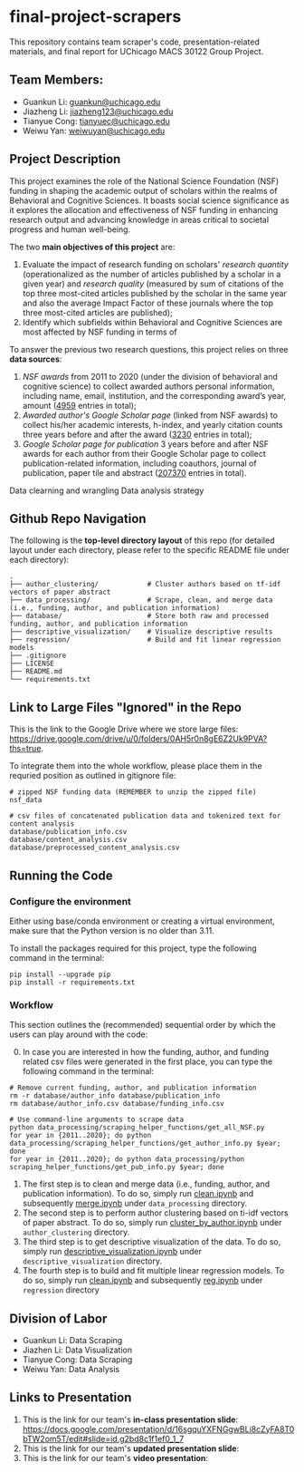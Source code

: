 # final-project-scrapers

This repository contains team scraper's code, presentation-related materials, 
and final report for UChicago MACS 30122 Group Project.

## Team Members:
- Guankun Li: guankun@uchicago.edu
- Jiazheng Li: jiazheng123@uchicago.edu
- Tianyue Cong: tianyuec@uchicago.edu
- Weiwu Yan: weiwuyan@uchicago.edu

## Project Description
This project examines the role of the National Science Foundation (NSF) 
funding in shaping the academic output of scholars within the realms of 
Behavioral and Cognitive Sciences. It boasts social science significance as it
explores the allocation and effectiveness of NSF funding in enhancing research 
output and advancing knowledge in areas critical to societal progress and human well-being.

The two **main objectives of this project** are:
1. Evaluate the impact of research funding on scholars' *research quantity* (operationalized as the number of articles published by a scholar in a given year) and *research quality* (measured by sum of citations of the top three most-cited articles published by the scholar in the same year and also the average Impact Factor of these journals where the top three most-cited articles are published);
2. Identify which subfields within Behavioral and Cognitive Sciences are most affected by NSF funding in terms of 

To answer the previous two research questions, this project relies on three **data sources**: 
1) *NSF awards* from 2011 to 2020 (under the division of behavioral and cognitive science) 
to collect awarded authors personal information, including name, email, institution, 
and the corresponding award’s year, amount (<ins>4959</ins> entries in total);
2) *Awarded author's Google Scholar page* (linked from NSF awards) to collect his/her 
academic interests, h-index, and yearly citation counts three years before 
and after the award (<ins>3230</ins> entries in total);
3) *Google Scholar page for publication* 3 years before and after NSF awards for 
each author from their Google Scholar page to collect publication-related information,
including coauthors, journal of publication, paper tile and abstract (<ins>207370</ins> entries in total).

Data clearning and wrangling
Data analysis strategy

## Github Repo Navigation
The following is the **top-level directory layout** of this repo 
(for detailed layout under each directory, please refer to the specific README file under each directory):

    .
    ├── author_clustering/            # Cluster authors based on tf-idf vectors of paper abstract
    ├── data_processing/              # Scrape, clean, and merge data (i.e., funding, author, and publication information)
    ├── database/                     # Store both raw and processed funding, author, and publication information
    ├── descriptive_visualization/    # Visualize descriptive results
    ├── regression/                   # Build and fit linear regression models
    ├── .gitignore
    ├── LICENSE
    ├── README.md
    └── requirements.txt

## Link to Large Files "Ignored" in the Repo
This is the link to the Google Drive where we store large files: https://drive.google.com/drive/u/0/folders/0AH5r0n8gE6Z2Uk9PVA?ths=true.

To integrate them into the whole workflow, please place them in the requried position as outlined in gitignore file:

    # zipped NSF funding data (REMEMBER to unzip the zipped file)
    nsf_data

    # csv files of concatenated publication data and tokenized text for content analysis 
    database/publication_info.csv
    database/content_analysis.csv
    database/preprocessed_content_analysis.csv

## Running the Code

### Configure the environment

Either using base/conda environment or creating a virtual environment, 
make sure that the Python version is no older than 3.11.

To install the packages required for this project, type the following command in the terminal:
```
pip install --upgrade pip
pip install -r requirements.txt
```

### Workflow
This section outlines the (recommended) sequential order by which the users can play around with the code:

0. In case you are interested in how the funding, author, and funding related csv files were generated in the first place, you can type the following command in the terminal:
```
# Remove current funding, author, and publication information
rm -r database/author_info database/publication_info
rm database/author_info.csv database/funding_info.csv

# Use command-line arguments to scrape data
python data_processing/scraping_helper_functions/get_all_NSF.py
for year in {2011..2020}; do python data_processing/scraping_helper_functions/get_author_info.py $year; done
for year in {2011..2020}; do python data_processing/python scraping_helper_functions/get_pub_info.py $year; done
```
1. The first step is to clean and merge data (i.e., funding, author, and publication information). To do so, simply run [clean.ipynb](data_processing/clean.ipynb) and subsequently [merge.ipynb](`data_processing/merge.ipynb`) under `data_processing` directory.
2. The second step is to perform author clustering based on ti-idf vectors of paper abstract. To do so, simply run [cluster_by_author.ipynb](`author_clustering/cluster_by_author.ipynb`) under `author_clustering` directory.
3. The third step is to get descriptive visualization of the data. To do so, simply run [descriptive_visualization.ipynb](descriptive_visualization/descriptive_visualization.ipynb) under `descriptive_visualization` directory. 
4. The fourth step is to build and fit multiple linear regression models. To do so, simply run [clean.ipynb](regression/clean.ipynb) and subsequently [reg.ipynb](regression/reg.ipynb) under `regression` directory 

## Division of Labor
- Guankun Li: Data Scraping
- Jiazhen Li: Data Visualization
- Tianyue Cong: Data Scraping
- Weiwu Yan: Data Analysis

## Links to Presentation
1. This is the link for our team's **in-class presentation slide**: 
https://docs.google.com/presentation/d/16sgquYXFNGgwBLi8cZyFA8T0bTW2om5T/edit#slide=id.g2bd8c1f1ef0_1_7
2. This is the link for our team's **updated presentation slide**: 
3. This is the link for our team's **video presentation**: 
